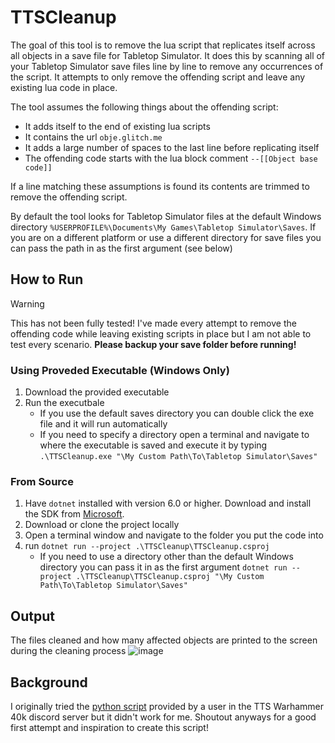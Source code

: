 # TTSCleanup

The goal of this tool is to remove the lua script that replicates itself across all objects in a save file for Tabletop Simulator. It does this by scanning all of your Tabletop Simulator save files line by line to remove any occurrences of the script. It attempts to only remove the offending script and leave any existing lua code in place.

The tool assumes the following things about the offending script:
- It adds itself to the end of existing lua scripts
- It contains the url `obje.glitch.me`
- It adds a large number of spaces to the last line before replicating itself
- The offending code starts with the lua block comment `--[[Object base code]]`

If a line matching these assumptions is found its contents are trimmed to remove the offending script.

By default the tool looks for Tabletop Simulator files at the default Windows directory `%USERPROFILE%\Documents\My Games\Tabletop Simulator\Saves`. If you are on a different platform or use a different directory for save files you can pass the path in as the first argument (see below)

## How to Run

>[!WARNING]
>This has not been fully tested! I've made every attempt to remove the offending code while leaving existing scripts in place but I am not able to test every scenario. **Please backup your save folder before running!**

### Using Proveded Executable (Windows Only)
1. Download the provided executable
2. Run the executbale
   - If you use the default saves directory you can double click the exe file and it will run automatically
   - If you need to specify a directory open a terminal and navigate to where the executable is saved and execute it by typing `.\TTSCleanup.exe "\My Custom Path\To\Tabletop Simulator\Saves"`

### From Source
1. Have `dotnet` installed with version 6.0 or higher. Download and install the SDK from [Microsoft](https://dotnet.microsoft.com/en-us/download).
2. Download or clone the project locally
3. Open a terminal window and navigate to the folder you put the code into
4. run `dotnet run --project .\TTSCleanup\TTSCleanup.csproj`
   - If you need to use a directory other than the default Windows directory you can pass it in as the first argument `dotnet run --project .\TTSCleanup\TTSCleanup.csproj "\My Custom Path\To\Tabletop Simulator\Saves"`

## Output
The files cleaned and how many affected objects are printed to the screen during the cleaning process
![image](https://github.com/chrislavoy/TTSCleanup/assets/5175551/62d6f064-675d-4cd5-89d7-41ff20deb2d1)

## Background
I originally tried the [python script](https://drive.google.com/file/d/18iIoMBYqRnJ0gorffbo9KteqkyB9N1gl/view) provided by a user in the TTS Warhammer 40k discord server but it didn't work for me. Shoutout anyways for a good first attempt and inspiration to create this script!
